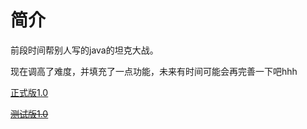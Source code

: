 #  简介

前段时间帮别人写的java的坦克大战。

现在调高了难度，并填充了一点功能，未来有时间可能会再完善一下吧hhh

[正式版1.0](https://github.com/intmian/tank-battle-java/releases/tag/v1.0)

~~[测试版1.0](https://github.com/intmian/tank-battle-java/releases/tag/1.0)~~
